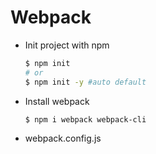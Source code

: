 # Webpack

- Init project with npm
  ```bash
  $ npm init 
  # or
  $ npm init -y #auto default
  ```
- Install webpack
  ```bash
  $ npm i webpack webpack-cli
  ```
- webpack.config.js
  